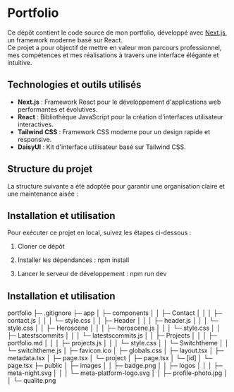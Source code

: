 # Portfolio

Ce dépôt contient le code source de mon portfolio, développé avec [Next.js](https://nextjs.org/), un framework moderne basé sur React.  
Ce projet a pour objectif de mettre en valeur mon parcours professionnel, mes compétences et mes réalisations à travers une interface élégante et intuitive.

## Technologies et outils utilisés

- **Next.js** : Framework React pour le développement d'applications web performantes et évolutives.
- **React** : Bibliothèque JavaScript pour la création d'interfaces utilisateur interactives.
- **Tailwind CSS** : Framework CSS moderne pour un design rapide et responsive.
- **DaisyUI** : Kit d'interface utilisateur basé sur Tailwind CSS.

## Structure du projet

La structure suivante a été adoptée pour garantir une organisation claire et une maintenance aisée :

## Installation et utilisation

Pour exécuter ce projet en local, suivez les étapes ci-dessous :

1. Cloner ce dépôt

2. Installer les dépendances :
npm install

3. Lancer le serveur de développement :
npm run dev

## Installation et utilisation

portfolio
├─ .gitignore
├─ app
│  ├─ components
│  │  ├─ Contact
│  │  │  ├─ contact.js
│  │  │  └─ style.css
│  │  ├─ Header
│  │  │  ├─ header.js
│  │  │  └─ style.css
│  │  ├─ Heroscene
│  │  │  ├─ heroscene.js
│  │  │  └─ style.css
│  │  ├─ Latestscommits
│  │  │  └─ latestscommits.js
│  │  ├─ Projects
│  │  │  ├─ portfolio.md
│  │  │  ├─ projects.js
│  │  │  └─ style.css
│  │  └─ Switchtheme
│  │     └─ switchtheme.js
│  ├─ favicon.ico
│  ├─ globals.css
│  ├─ layout.tsx
│  ├─ metadata.tsx
│  ├─ page.tsx
│  └─ project
│     ├─ page.tsx
│     └─ [id]
│        └─ page.tsx
├─ public
│  ├─ images
│  │  ├─ badge.png
│  │  ├─ logos
│  │  │  ├─ meta-night.svg
│  │  │  └─ meta-platform-logo.svg
│  │  ├─ profile-photo.jpg
│  │  └─ qualite.png